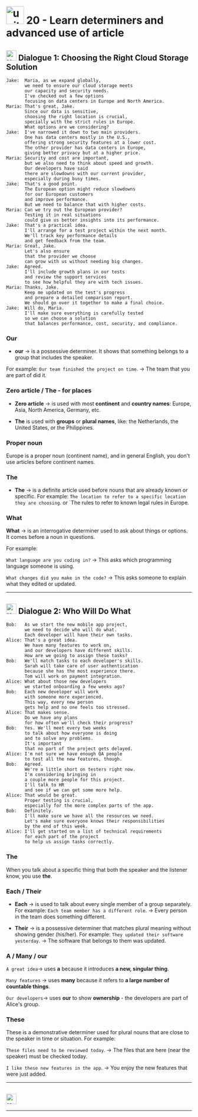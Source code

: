 # <img width="48" height="48" src="https://img.icons8.com/emoji/48/united-kingdom-emoji.png" alt="united-kingdom-emoji"/> 20 - Learn determiners and advanced use of article

## <img width="28" height="28" src="https://img.icons8.com/emoji/28/united-kingdom-emoji.png" alt="united-kingdom-emoji"/> Dialogue 1: Choosing the Right Cloud Storage Solution

```
Jake:  Maria, as we expand globally,
       we need to ensure our cloud storage meets
       our capacity and security needs.
       I've checked out a few options
       focusing on data centers in Europe and North America.
Maria: That's great, Jake.
       Since our data is sensitive,
       choosing the right location is crucial,
       specially with the strict rules in Europe.
       What options are we considering?
Jake:  I've narrowed it down to two main providers.
       One has data centers mostly in the U.S.,
       offering strong security features at a lower cost.
       The other provider has data centers in Europe,
       giving better privacy but at a higher price.
Maria: Security and cost are important,
       but we also need to think about speed and growth.
       Our developers have said
       there are slowdowns with our current provider,
       especially during busy times.
Jake:  That's a good point.
       The European option might reduce slowdowns
       for our European customers
       and improve performance.
       But we need to balance that with higher costs.
Maria: Can we try out the European provider?
       Testing it in real situations
       could give us better insights into its performance.
Jake:  That's a practical idea.
       I'll arrange for a test project within the next month.
       We'll track key performance details
       and get feedback from the team.
Maria: Great, Jake.
       Let's also ensure
       that the provider we choose
       can grow with us without needing big changes.
Jake:  Agreed.
       I'll include growth plans in our tests
       and review the support services
       to see how helpful they are with tech issues.
Maria: Thanks, Jake.
       Keep me updated on the test's progress
       and prepare a detailed comparison report.
       We should go over it together to make a final choice.
Jake:  Will do, Maria.
       I'll make sure everything is carefully tested
       so we can choose a solution
       that balances performance, cost, security, and compliance.
```

### Our

- **our** -> is a possessive determiner. It shows that something belongs to a group that includes the speaker.

For example: `Our team finished the project on time`. -> The team that you are part of did it.

### Zero article / The - for places

- **Zero article** -> is used with most **continent** and **country names**: Europe, Asia, North America, Germany, etc.

- **The** is used with **groups** or **plural names**, like: the Netherlands, the United States, or the Philippines.

### Proper noun

Europe is a proper noun (continent name), and in general English, you don't use articles before continent names.

### The

- **The** -> is a definite article used before nouns that are already known or specific.  For example: `The location to refer to a specific location they are choosing`. or `The rules to refer to known legal rules in Europe.

### What

**What** -> is an interrogative determiner used to ask about things or options. It comes before a noun in questions. 

For example:

`What language are you coding in?` -> This asks which programming language someone is using.

`What changes did you make in the code?` -> This asks someone to explain what they edited or updated.

---

## <img width="28" height="28" src="https://img.icons8.com/emoji/28/united-kingdom-emoji.png" alt="united-kingdom-emoji"/> Dialogue 2: Who Will Do What

```
Bob:   As we start the new mobile app project,
       we need to decide who will do what.
       Each developer will have their own tasks.
Alice: That's a great idea.
       We have many features to work on,
       and our developers have different skills.
       How are we going to assign these tasks?
Bob:   We'll match tasks to each developer's skills.
       Sarah will take care of user authentication
       because she has the most experience there.
       Tom will work on payment integration.
Alice: What about those new developers
       we started onboarding a few weeks ago?
Bob:   Each new developer will work
       with someone more experienced.
       This way, every new person
       gets help and no one feels too stressed.
Alice: That makes sense.
       Do we have any plans
       for how often we'll check their progress?
Bob:   Yes. We'll meet every two weeks
       to talk about how everyone is doing
       and to solve any problems.
       It's important
       that no part of the project gets delayed.
Alice: I'm not sure we have enough QA people
       to test all the new features, though.
Bob:   Agreed.
       We're a little short on testers right now.
       I'm considering bringing in
       a couple more people for this project.
       I'll talk to HR
       and see if we can get some more help.
Alice: That would be great.
       Proper testing is crucial,
       especially for the more complex parts of the app.
Bob:   Definitely.
       I'll make sure we have all the resources we need.
       Let's make sure everyone knows their responsibilities
       by the end of this week.
Alice: I'll get started on a list of technical requirements
       for each part of the project
       to help us assign tasks correctly.
```

### The

When you talk about a specific thing that both the speaker and the listener know, you use **the**.

### Each / Their

- **Each** ->  is used to talk about every single member of a group separately. For example: `Each team member has a different role`. -> Every person in the team does something different.

- **Their** ->  is a possessive determiner that matches plural meaning without showing gender (his/her). For example: `They updated their software yesterday`. -> The software that belongs to them was updated.


### A / Many / our

`A great idea`->  uses **a** because it introduces **a new, singular thing**.

`Many features` ->  uses **many** because it refers to **a large number of countable things**.

`Our developers`-> uses **our** to show **ownership** - the developers are part of Alice's group.

### These

These is a demonstrative determiner used for plural nouns that are close to the speaker in time or situation. For example:

`These files need to be reviewed today`. -> The files that are here (near the speaker) must be checked today.

`I like these new features in the app`. -> You enjoy the new features that were just added.

---

## <img width="28" height="28" src="https://img.icons8.com/emoji/28/united-kingdom-emoji.png" alt="united-kingdom-emoji"/>

---
